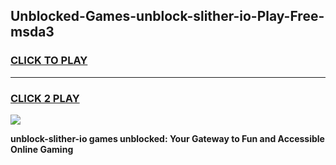 
## Unblocked-Games-unblock-slither-io-Play-Free-msda3
<h3>
<a href="https://premium76.site?title=unblock-slither-io&ref=23A">CLICK TO PLAY</a></h3>
<hr>

<h3>
<a href="https://premium76.site?title=unblock-slither-io&ref=23A">CLICK 2 PLAY</a>
  
</h3>

<a href="https://premium76.site?title=unblock-slither-io&ref=23A"><img src="https://clearcache.store/games.png"></a>


**unblock-slither-io games unblocked: Your Gateway to Fun and Accessible Online Gaming**
